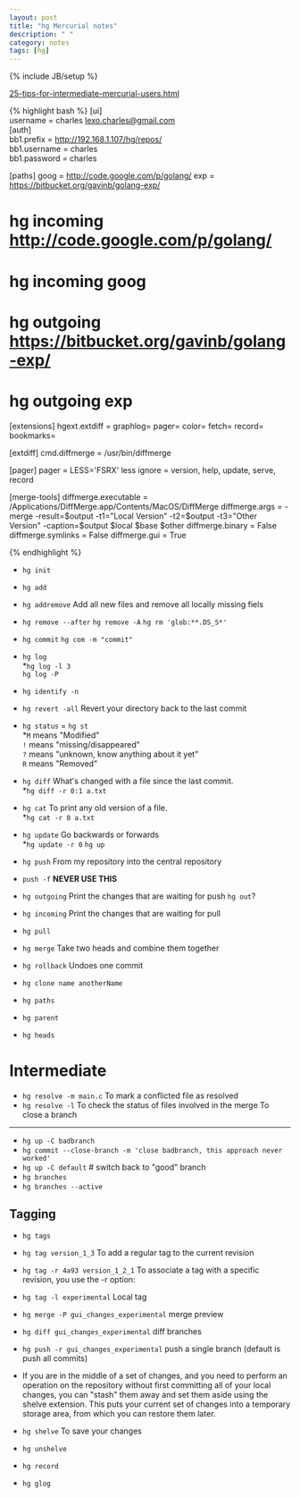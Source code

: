 ```yaml
---
layout: post
title: "hg Mercurial notes"
description: " "
category: notes
tags: [hg]
---
```

{% include JB/setup %}  

[25-tips-for-intermediate-mercurial-users.html](http://antonym.org/2010/04/25-tips-for-intermediate-mercurial-users.html)   

{% highlight bash %}
[ui]  
username = charles <lexo.charles@gmail.com>  
[auth]  
bb1.prefix = http://192.168.1.107/hg/repos/  
bb1.username = charles  
bb1.password = charles

[paths]
goog = http://code.google.com/p/golang/
exp = https://bitbucket.org/gavinb/golang-exp/

# hg incoming http://code.google.com/p/golang/
# hg incoming goog

# hg outgoing https://bitbucket.org/gavinb/golang-exp/
# hg outgoing exp

[extensions]
hgext.extdiff =
graphlog=
pager=
color=
fetch=
record=
bookmarks=

[extdiff]
cmd.diffmerge = /usr/bin/diffmerge

[pager]
pager = LESS='FSRX' less
ignore = version, help, update, serve, record


[merge-tools]
diffmerge.executable = /Applications/DiffMerge.app/Contents/MacOS/DiffMerge
diffmerge.args = -merge -result=$output -t1="Local Version" -t2=$output -t3="Other Version" -caption=$output $local $base $other
diffmerge.binary = False
diffmerge.symlinks = False
diffmerge.gui = True


{% endhighlight %}  

- `hg init`
- `hg add`
- `hg addremove` Add all new files and remove all locally missing fiels
- `hg remove --after` `hg remove -A`  `hg rm 'glob:**.DS_S*'`
- `hg commit` `hg com -m "commit"`
- `hg log`  
  *`hg log -l 3`  
  `hg log -P`  
- `hg identify -n`
- `hg revert -all` Revert your directory back to the last commit
- `hg status` = `hg st`  
  *`M` means "Modified"  
  `!` means "missing/disappeared"  
  `?` means "unknown, know anything about it yet"  
  `R` means "Removed"  
- `hg diff` What's changed with a file since the last commit.  
  *`hg diff -r 0:1 a.txt`
- `hg cat` To print any old version of a file.   
  *`hg cat -r 0 a.txt`
- `hg update` Go backwards or forwards  
  *`hg update -r 0` `hg up`  
  
- `hg push` From my repository into the central repository
- `push -f` **NEVER USE THIS**
- `hg outgoing` Print the changes that are waiting for push `hg out`?
- `hg incoming` Print the changes that are waiting for pull
- `hg pull`
- `hg merge` Take two heads and combine them together

- `hg rollback` Undoes one commit
- `hg clone name anotherName`
- `hg paths`
- `hg parent`
- `hg heads`


Intermediate
============
- `hg resolve -m main.c` To mark a conflicted file as resolved
- `hg resolve -l` To check the status of files involved in the merge
To close a branch
-----------------
- `hg up -C badbranch`
- `hg commit --close-branch -m 'close badbranch, this approach never worked'`
- `hg up -C default` # switch back to "good" branch
- `hg branches`
- `hg branches --active`

Tagging
-------
- `hg tags`
- `hg tag version_1_3` To add a regular tag to the current revision
- `hg tag -r 4a93 version_1_2_1` To associate a tag with a specific revision, you use the -r option:
- `hg tag -l experimental` Local tag
- `hg merge -P gui_changes_experimental` merge preview
- `hg diff gui_changes_experimental` diff branches
- `hg push -r gui_changes_experimental` push a single branch (default is push all commits)
  
- If you are in the middle of a set of changes, and you need to perform an operation on the repository without first committing all of your local changes, you can "stash" them away and set them aside using the shelve extension. This puts your current set of changes into a temporary storage area, from which you can restore them later.  
- `hg shelve` To save your changes
- `hg unshelve` 
  
- `hg record`
- `hg glog`
